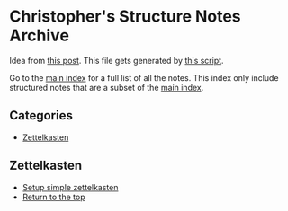 # Christopher's Structure Notes Archive

Idea from
[this post](https://zettelkasten.de/posts/three-layers-structure-zettelkasten/).
This file gets generated by [this script](index.py).

Go to the [main index](index.md) for a full list of all the notes.
This index only include structured notes that are a subset of the
[main index](index.md).

## Categories

* [Zettelkasten](#zettelkasten)
## Zettelkasten

* [Setup simple zettelkasten](notes/20221009193050.md)
* [Return to the top](#categories)

